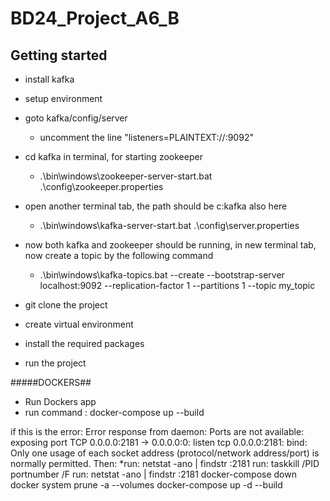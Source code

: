 # BD24_Project_A6_B



## Getting started
* install kafka
* setup environment
* goto kafka/config/server 
  * uncomment the line "listeners=PLAINTEXT://:9092"
  
* cd kafka in terminal, for starting zookeeper
  *  .\bin\windows\zookeeper-server-start.bat .\config\zookeeper.properties

* open another terminal tab, the path should be c:kafka also here
  *  .\bin\windows\kafka-server-start.bat .\config\server.properties
  
* now both kafka and zookeeper should be running, in new terminal tab, now create a topic by the following command
  * .\bin\windows\kafka-topics.bat --create --bootstrap-server localhost:9092 --replication-factor 1 --partitions 1 --topic my_topic

* git clone the project
* create virtual environment 
* install the required packages
* run the project

#####DOCKERS##
* Run Dockers app
* run command : docker-compose up --build

 if this is the error: Error response from daemon: Ports are not available: exposing port TCP 0.0.0.0:2181 -> 0.0.0.0:0: listen tcp 0.0.0.0:2181: bind: Only one usage of each socket address (protocol/network address/port) is normally permitted.
Then: 
*run: netstat -ano | findstr :2181
run: taskkill /PID portnumber /F
run: netstat -ano | findstr :2181
docker-compose down
docker system prune -a --volumes
docker-compose up -d --build


